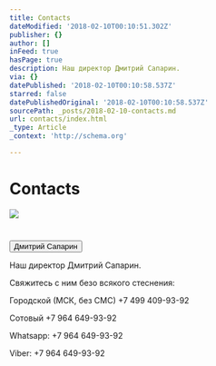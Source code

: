 ```yaml
---
title: Contacts
dateModified: '2018-02-10T00:10:51.302Z'
publisher: {}
author: []
inFeed: true
hasPage: true
description: Наш директор Дмитрий Сапарин.
via: {}
datePublished: '2018-02-10T00:10:58.537Z'
starred: false
datePublishedOriginal: '2018-02-10T00:10:58.537Z'
sourcePath: _posts/2018-02-10-contacts.md
url: contacts/index.html
_type: Article
_context: 'http://schema.org'

---
```

# Contacts
![](https://the-grid-user-content.s3-us-west-2.amazonaws.com/0da622a1-0ac5-4dc9-969a-2f70cae8a359.jpg)

# 

<button data-role="cta" style="">Дмитрий Сапарин</button>

Наш директор Дмитрий Сапарин.

Свяжитесь с ним безо всякого стеснения:

Городской (МСК, без СМС) +7 499 409-93-92

Сотовый +7 964 649-93-92

Whatsapp: +7 964 649-93-92

Viber: +7 964 649-93-92